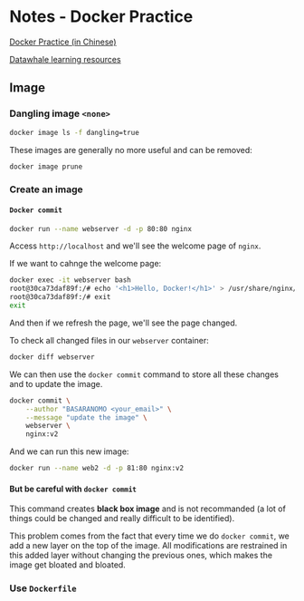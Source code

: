 # Notes - Docker Practice

[Docker Practice (in Chinese)](https://github.com/yeasy/docker_practice)

[Datawhale learning resources](https://github.com/datawhalechina/team-learning-program/tree/master/Docker)

## Image

### Dangling image `<none>`

```zsh
docker image ls -f dangling=true
```

These images are generally no more useful and can be removed:

```zsh
docker image prune
```

### Create an image

#### `Docker commit`

```zsh
docker run --name webserver -d -p 80:80 nginx
```

Access `http://localhost` and we'll see the welcome page of `nginx`.

If we want to cahnge the welcome page:

```zsh
docker exec -it webserver bash
root@30ca73daf89f:/# echo '<h1>Hello, Docker!</h1>' > /usr/share/nginx/html/index.html
root@30ca73daf89f:/# exit
exit
```

And then if we refresh the page, we'll see the page changed.

To check all changed files in our `webserver` container:

```zsh
docker diff webserver
```

We can then use the `docker commit` command to store all these changes and to update the image.

```zsh
docker commit \
    --author "BASARANOMO <your_email>" \
    --message "update the image" \
    webserver \
    nginx:v2
```

And we can run this new image:

```zsh
docker run --name web2 -d -p 81:80 nginx:v2
```

#### But be careful with `docker commit`

This command creates __black box image__ and is not recommanded (a lot of things could be changed and really difficult to be identified).

This problem comes from the fact that every time we do `docker commit`, we add a new layer on the top of the image. All modifications are restrained in this added layer without changing the previous ones, which makes the image get bloated and bloated.

### Use `Dockerfile`

